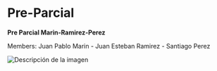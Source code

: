 # Pre-Parcial

**Pre Parcial Marin-Ramirez-Perez**

Members: Juan Pablo Marin - Juan Esteban Ramirez - Santiago Perez

<img src="https://ibb.co/cggtVfm" alt="Descripción de la imagen">
